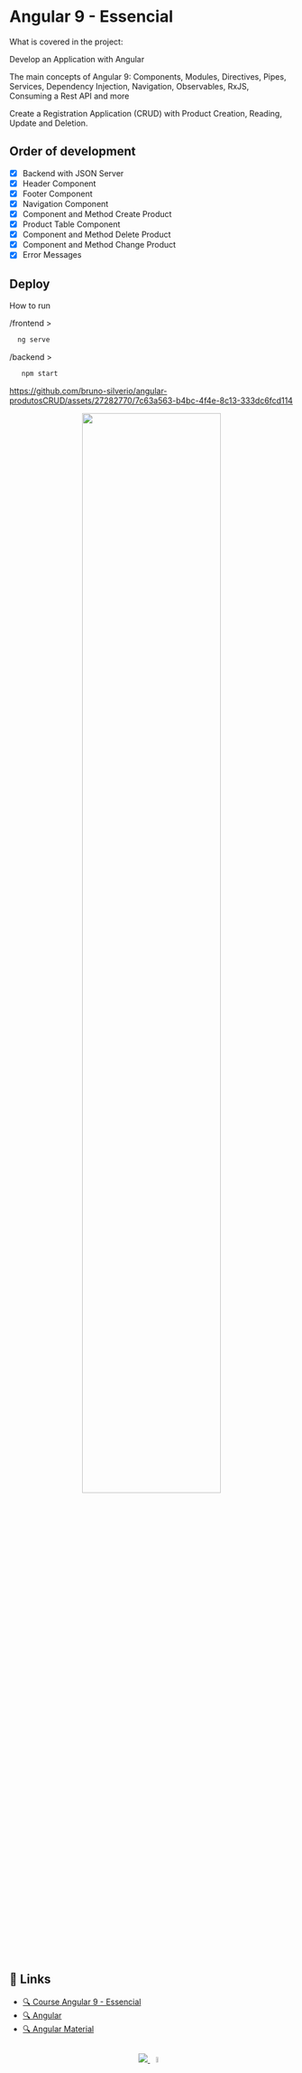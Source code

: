 # Angular 9 - Essencial

What is covered in the project:

Develop an Application with Angular

The main concepts of Angular 9: Components, Modules, Directives, Pipes, Services, Dependency Injection, Navigation, Observables, RxJS, Consuming a Rest API and more

Create a Registration Application (CRUD) with Product Creation, Reading, Update and Deletion.

## Order of development
- [x] Backend with JSON Server
- [x] Header Component
- [x] Footer Component
- [x] Navigation Component
- [x] Component and Method Create Product
- [x] Product Table Component
- [x] Component and Method Delete Product
- [x] Component and Method Change Product
- [x] Error Messages

## Deploy

How to run

/frontend >
```bash 
  ng serve
```
/backend >
```bash 
   npm start
```

https://github.com/bruno-silverio/angular-produtosCRUD/assets/27282770/7c63a563-b4bc-4f4e-8c13-333dc6fcd114

<p align="center">
  <img src="https://github.com/bruno-silverio/angular-produtosCRUD/assets/27282770/ae11cefe-756b-4fac-ae9e-3703afe3be55" width="70%" height="70%"/>
</p>

## 🔗 Links
* [🔍 Course Angular 9 - Essencial](https://www.cod3r.com.br/courses/angular-9-essencial)
* [🔍 Angular](https://angular.io/)
* [🔍 Angular Material](https://material.angular.io/)

##
<p align="center">
  <a href="https://skillicons.dev">
    <img src="https://skillicons.dev/icons?i=angular" />
    <img src="https://github.com/bruno-silverio/angular-produtosCRUD/assets/27282770/d81a1bc4-de67-4684-85e8-1774dbab7e8b"
    width="5%" height="5%" />
  </a>
</p>
